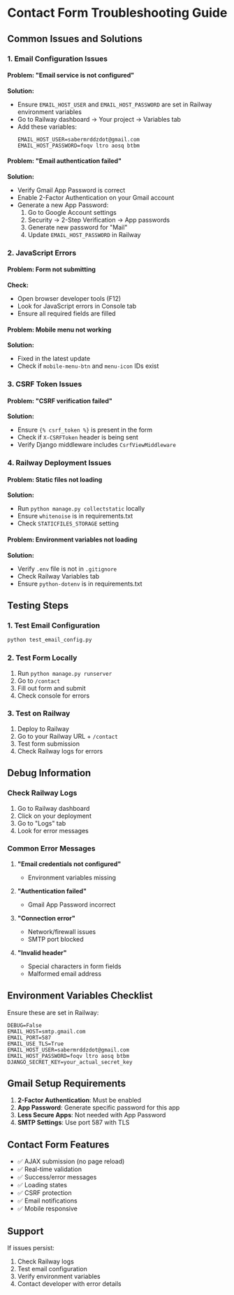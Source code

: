 # Contact Form Troubleshooting Guide

## Common Issues and Solutions

### 1. Email Configuration Issues

#### Problem: "Email service is not configured"
**Solution:**
- Ensure `EMAIL_HOST_USER` and `EMAIL_HOST_PASSWORD` are set in Railway environment variables
- Go to Railway dashboard → Your project → Variables tab
- Add these variables:
  ```
  EMAIL_HOST_USER=sabermrddzdot@gmail.com
  EMAIL_HOST_PASSWORD=foqv ltro aosq btbm
  ```

#### Problem: "Email authentication failed"
**Solution:**
- Verify Gmail App Password is correct
- Enable 2-Factor Authentication on your Gmail account
- Generate a new App Password:
  1. Go to Google Account settings
  2. Security → 2-Step Verification → App passwords
  3. Generate new password for "Mail"
  4. Update `EMAIL_HOST_PASSWORD` in Railway

### 2. JavaScript Errors

#### Problem: Form not submitting
**Check:**
- Open browser developer tools (F12)
- Look for JavaScript errors in Console tab
- Ensure all required fields are filled

#### Problem: Mobile menu not working
**Solution:**
- Fixed in the latest update
- Check if `mobile-menu-btn` and `menu-icon` IDs exist

### 3. CSRF Token Issues

#### Problem: "CSRF verification failed"
**Solution:**
- Ensure `{% csrf_token %}` is present in the form
- Check if `X-CSRFToken` header is being sent
- Verify Django middleware includes `CsrfViewMiddleware`

### 4. Railway Deployment Issues

#### Problem: Static files not loading
**Solution:**
- Run `python manage.py collectstatic` locally
- Ensure `whitenoise` is in requirements.txt
- Check `STATICFILES_STORAGE` setting

#### Problem: Environment variables not loading
**Solution:**
- Verify `.env` file is not in `.gitignore`
- Check Railway Variables tab
- Ensure `python-dotenv` is in requirements.txt

## Testing Steps

### 1. Test Email Configuration
```bash
python test_email_config.py
```

### 2. Test Form Locally
1. Run `python manage.py runserver`
2. Go to `/contact`
3. Fill out form and submit
4. Check console for errors

### 3. Test on Railway
1. Deploy to Railway
2. Go to your Railway URL + `/contact`
3. Test form submission
4. Check Railway logs for errors

## Debug Information

### Check Railway Logs
1. Go to Railway dashboard
2. Click on your deployment
3. Go to "Logs" tab
4. Look for error messages

### Common Error Messages

1. **"Email credentials not configured"**
   - Environment variables missing

2. **"Authentication failed"**
   - Gmail App Password incorrect

3. **"Connection error"**
   - Network/firewall issues
   - SMTP port blocked

4. **"Invalid header"**
   - Special characters in form fields
   - Malformed email address

## Environment Variables Checklist

Ensure these are set in Railway:

```
DEBUG=False
EMAIL_HOST=smtp.gmail.com
EMAIL_PORT=587
EMAIL_USE_TLS=True
EMAIL_HOST_USER=sabermrddzdot@gmail.com
EMAIL_HOST_PASSWORD=foqv ltro aosq btbm
DJANGO_SECRET_KEY=your_actual_secret_key
```

## Gmail Setup Requirements

1. **2-Factor Authentication**: Must be enabled
2. **App Password**: Generate specific password for this app
3. **Less Secure Apps**: Not needed with App Password
4. **SMTP Settings**: Use port 587 with TLS

## Contact Form Features

- ✅ AJAX submission (no page reload)
- ✅ Real-time validation
- ✅ Success/error messages
- ✅ Loading states
- ✅ CSRF protection
- ✅ Email notifications
- ✅ Mobile responsive

## Support

If issues persist:
1. Check Railway logs
2. Test email configuration
3. Verify environment variables
4. Contact developer with error details 